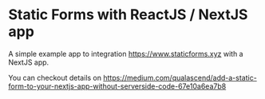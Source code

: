 # Static Forms with ReactJS / NextJS app
A simple example app to integration https://www.staticforms.xyz with a NextJS app.

You can checkout details on https://medium.com/qualascend/add-a-static-form-to-your-nextjs-app-without-serverside-code-67e10a6ea7b8

